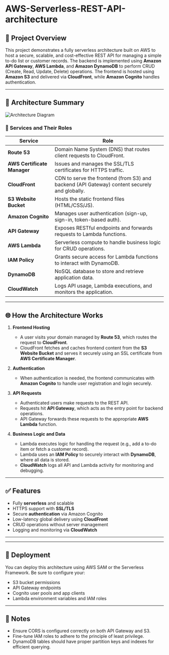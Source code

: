 # AWS-Serverless-REST-API-architecture


## 📌 Project Overview

This project demonstrates a fully serverless architecture built on AWS to host a secure, scalable, and cost-effective REST API for managing a simple to-do list or customer records. The backend is implemented using **Amazon API Gateway**, **AWS Lambda**, and **Amazon DynamoDB** to perform CRUD (Create, Read, Update, Delete) operations. The frontend is hosted using **Amazon S3** and delivered via **CloudFront**, while **Amazon Cognito** handles authentication.

---

## 🧱 Architecture Summary

![Architecture Diagram](./96e4330e-a15b-4533-aa97-a54780065f3e.png)

### 🔧 Services and Their Roles

| Service                   | Role                                                                 |
|---------------------------|----------------------------------------------------------------------|
| **Route 53**              | Domain Name System (DNS) that routes client requests to CloudFront. |
| **AWS Certificate Manager** | Issues and manages the SSL/TLS certificates for HTTPS traffic.     |
| **CloudFront**            | CDN to serve the frontend (from S3) and backend (API Gateway) content securely and globally. |
| **S3 Website Bucket**     | Hosts the static frontend files (HTML/CSS/JS).                      |
| **Amazon Cognito**        | Manages user authentication (sign-up, sign-in, token-based auth).    |
| **API Gateway**           | Exposes RESTful endpoints and forwards requests to Lambda functions. |
| **AWS Lambda**            | Serverless compute to handle business logic for CRUD operations.     |
| **IAM Policy**            | Grants secure access for Lambda functions to interact with DynamoDB. |
| **DynamoDB**              | NoSQL database to store and retrieve application data.               |
| **CloudWatch**            | Logs API usage, Lambda executions, and monitors the application.     |

---

## 🌐 How the Architecture Works

1. **Frontend Hosting**
   - A user visits your domain managed by **Route 53**, which routes the request to **CloudFront**.
   - CloudFront fetches and caches frontend content from the **S3 Website Bucket** and serves it securely using an SSL certificate from **AWS Certificate Manager**.

2. **Authentication**
   - When authentication is needed, the frontend communicates with **Amazon Cognito** to handle user registration and login securely.

3. **API Requests**
   - Authenticated users make requests to the REST API.
   - Requests hit **API Gateway**, which acts as the entry point for backend operations.
   - API Gateway forwards these requests to the appropriate **AWS Lambda** function.

4. **Business Logic and Data**
   - Lambda executes logic for handling the request (e.g., add a to-do item or fetch a customer record).
   - Lambda uses an **IAM Policy** to securely interact with **DynamoDB**, where all data is stored.
   - **CloudWatch** logs all API and Lambda activity for monitoring and debugging.

---

## ✅ Features

- Fully **serverless** and scalable
- HTTPS support with **SSL/TLS**
- Secure **authentication** via Amazon Cognito
- Low-latency global delivery using **CloudFront**
- CRUD operations without server management
- Logging and monitoring via **CloudWatch**

---


---

## 🚀 Deployment

You can deploy this architecture using AWS SAM or the Serverless Framework. Be sure to configure your:
- S3 bucket permissions
- API Gateway endpoints
- Cognito user pools and app clients
- Lambda environment variables and IAM roles

---

## 📌 Notes

- Ensure CORS is configured correctly on both API Gateway and S3.
- Fine-tune IAM roles to adhere to the principle of least privilege.
- DynamoDB tables should have proper partition keys and indexes for efficient querying.




